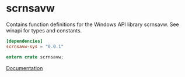 # scrnsavw #
Contains function definitions for the Windows API library scrnsavw. See winapi for types and constants.

```toml
[dependencies]
scrnsavw-sys = "0.0.1"
```

```rust
extern crate scrnsavw;
```

[Documentation](https://retep998.github.io/doc/scrnsavw/)
